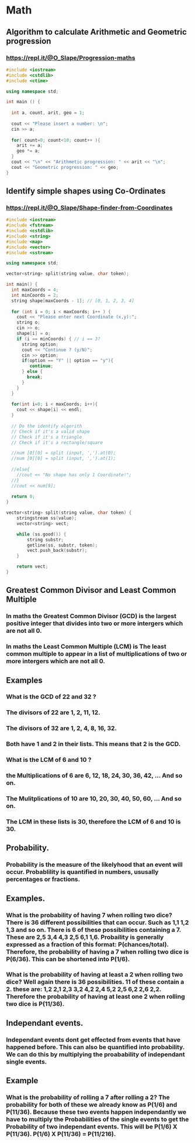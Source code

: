 # Math

## Algorithm to calculate Arithmetic and Geometric progression
### https://repl.it/@O_Slape/Progression-maths 

``` C++
#include <iostream>
#include <cstdlib>
#include <ctime>

using namespace std;

int main () {
  
  int a, count, arit, geo = 1;
 
  cout << "Please insert a number: \n";
  cin >> a;
  
  for( count=0; count<10; count++ ){
    arit += a;
    geo *= a;
  }
  cout << "\n" << "Arithmetic progression: " << arit << "\n";
  cout << "Geometric progression: " << geo;
}
```
## Identify simple shapes using Co-Ordinates
### https://repl.it/@O_Slape/Shape-finder-from-Coordinates

``` C++
#include <iostream>
#include <fstream>
#include <cstdlib>
#include <string>
#include <map>
#include <vector>
#include <sstream>

using namespace std;

vector<string> split(string value, char token);

int main() {
  int maxCoords = 4;
  int minCoords = 2;
  string shape[maxCoords - 1]; // [0, 1, 2, 3, 4]
  
  for (int i = 0; i < maxCoords; i++ ) {
    cout << "Please enter next Coordinate (x,y):";
    string o;
    cin >> o;
    shape[i] = o;
    if (i == minCoords) { // i == 3?
      string option;
      cout << "Continue ? (y/N)";
      cin >> option;
      if(option == "Y" || option == "y"){
         continue;
      } else {
        break;
      }
    }
  }
  
  for(int i=0; i < maxCoords; i++){
    cout << shape[i] << endl;
  }
  
  // Do the identify algorith
  // Check if it's a valid shape
  // Check if it's a triangle
  // Check if it's a rectangle/square

  //num [0][0] = split (input, ',').at(0);
  //num [0][0] = split (input, ',').at(1);
  
  //else{
    //cout << "No shape has only 1 Coordinate!";
  //}
  //cout << num[9];
  
  return 0;
}

vector<string> split(string value, char token) {
	stringstream ss(value);
	vector<string> vect;

	while (ss.good()) {
		string substr;
		getline(ss, substr, token);
		vect.push_back(substr);
	}

	return vect;
}
```

## Greatest Common Divisor and Least Common Multiple
### In maths the Greatest Common Divisor (GCD) is the largest positive integer that divides into two or more intergers which are not all 0.
### In maths the Least Common Multiple (LCM) is The least common multiple to appear in a list of multiplications of two or more intergers which are not all 0. 
## Examples
### What is the GCD of 22 and 32 ? 
### The divisors of 22 are 1, 2, 11, 12.
### The divisors of 32 are 1, 2, 4, 8, 16, 32. 
### Both have 1 and 2 in their lists. This means that 2 is the GCD. 
###
### What is the LCM of 6 and 10 ?
### the Multiplications of 6 are 6, 12, 18, 24, 30, 36, 42, ... And so on.
### The Mulitplications of 10 are 10, 20, 30, 40, 50, 60, ... And so on.
### The LCM in these lists is 30, therefore the LCM of 6 and 10 is 30.

## Probability.
### Probability is the measure of the likelyhood that an event will occur. Probablility is quantified in numbers, ususally percentages or fractions. 
## Examples. 
### What is the probability of having 7 when rolling two dice? There is 36 different possibilities that can occur. Such as 1,1 1,2 1,3 and so on. There is 6 of these possibilities containing a 7. These are 2,5 3,4 4,3 2,5 6,1 1,6. Probaility is generally expressed as a fraction of this format: P(chances/total). Therefore, the probability of having a 7 when rolling two dice is P(6/36). This can be shortened into P(1/6). 
### What is the probability of having at least a 2 when rolling two dice? Well again there is 36 possibilities. 11 of these contain a 2. these are: 1,2 2,1 2,3 3,2 4,2 2,4 5,2 2,5 6,2 2,6 2,2. Therefore the probability of having at least one 2 when rolling two dice is P(11/36). 
## Independant events.
### Independant events dont get effected from events that have happened before. This can also be quantified into probability. We can do this by multiplying the proabability of independant single events.   
## Example
### What is the probability of rolling a 7 after rolling a 2? The probability for both of these we already know as P(1/6) and P(11/36). Because these two events happen independantly we have to multiply the Probabilities of the single events to get the Probability of two independant events. This will be P(1/6) X P(11/36). P(1/6) X P(11/36) = P(11/216). 
